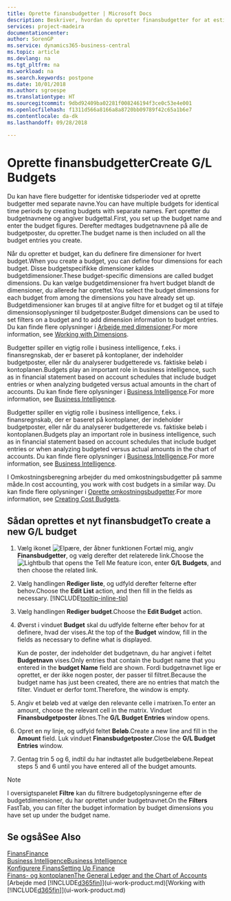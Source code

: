 ```yaml
---
title: Oprette finansbudgetter | Microsoft Docs
description: Beskriver, hvordan du opretter finansbudgetter for at estimere forskellige finansielle aktiviteter og tildele dimensioner i forbindelse med business intelligence.
services: project-madeira
documentationcenter: 
author: SorenGP
ms.service: dynamics365-business-central
ms.topic: article
ms.devlang: na
ms.tgt_pltfrm: na
ms.workload: na
ms.search.keywords: postpone
ms.date: 10/01/2018
ms.author: sgroespe
ms.translationtype: HT
ms.sourcegitcommit: 9dbd92409ba02281f008246194f3ce0c53e4e001
ms.openlocfilehash: f1311d566a8166a8a8720bb09789f42c65a1b6e7
ms.contentlocale: da-dk
ms.lasthandoff: 09/28/2018

---
```

# <a name="create-gl-budgets"></a><span data-ttu-id="c537d-103">Oprette finansbudgetter</span><span class="sxs-lookup"><span data-stu-id="c537d-103">Create G/L Budgets</span></span>
<span data-ttu-id="c537d-104">Du kan have flere budgetter for identiske tidsperioder ved at oprette budgetter med separate navne.</span><span class="sxs-lookup"><span data-stu-id="c537d-104">You can have multiple budgets for identical time periods by creating budgets with separate names.</span></span> <span data-ttu-id="c537d-105">Ført opretter du budgetnavnene og angiver budgettal.</span><span class="sxs-lookup"><span data-stu-id="c537d-105">First, you set up the budget name and enter the budget figures.</span></span> <span data-ttu-id="c537d-106">Derefter medtages budgetnavnene på alle de budgetposter, du opretter.</span><span class="sxs-lookup"><span data-stu-id="c537d-106">The budget name is then included on all the budget entries you create.</span></span>  

 <span data-ttu-id="c537d-107">Når du opretter et budget, kan du definere fire dimensioner for hvert budget.</span><span class="sxs-lookup"><span data-stu-id="c537d-107">When you create a budget, you can define four dimensions for each budget.</span></span> <span data-ttu-id="c537d-108">Disse budgetspecifikke dimensioner kaldes budgetdimensioner.</span><span class="sxs-lookup"><span data-stu-id="c537d-108">These budget-specific dimensions are called budget dimensions.</span></span> <span data-ttu-id="c537d-109">Du kan vælge budgetdimensioner fra hvert budget blandt de dimensioner, du allerede har oprettet.</span><span class="sxs-lookup"><span data-stu-id="c537d-109">You select the budget dimensions for each budget from among the dimensions you have already set up.</span></span> <span data-ttu-id="c537d-110">Budgetdimensioner kan bruges til at angive filtre for et budget og til at tilføje dimensionsoplysninger til budgetposter.</span><span class="sxs-lookup"><span data-stu-id="c537d-110">Budget dimensions can be used to set filters on a budget and to add dimension information to budget entries.</span></span> <span data-ttu-id="c537d-111">Du kan finde flere oplysninger i [Arbejde med dimensioner](finance-dimensions.md).</span><span class="sxs-lookup"><span data-stu-id="c537d-111">For more information, see [Working with Dimensions](finance-dimensions.md).</span></span>

 <span data-ttu-id="c537d-112">Budgetter spiller en vigtig rolle i business intelligence, f.eks. i finansregnskab, der er baseret på kontoplaner, der indeholder budgetposter, eller når du analyserer budgetterede vs. faktiske beløb i kontoplanen.</span><span class="sxs-lookup"><span data-stu-id="c537d-112">Budgets play an important role in business intelligence, such as in financial statement based on account schedules that include budget entries or when analyzing budgeted versus actual amounts in the chart of accounts.</span></span> <span data-ttu-id="c537d-113">Du kan finde flere oplysninger i [Business Intelligence](bi.md).</span><span class="sxs-lookup"><span data-stu-id="c537d-113">For more information, see [Business Intelligence](bi.md).</span></span>

 <span data-ttu-id="c537d-114">Budgetter spiller en vigtig rolle i business intelligence, f.eks. i finansregnskab, der er baseret på kontoplaner, der indeholder budgetposter, eller når du analyserer budgetterede vs. faktiske beløb i kontoplanen.</span><span class="sxs-lookup"><span data-stu-id="c537d-114">Budgets play an important role in business intelligence, such as in financial statement based on account schedules that include budget entries or when analyzing budgeted versus actual amounts in the chart of accounts.</span></span> <span data-ttu-id="c537d-115">Du kan finde flere oplysninger i [Business Intelligence](bi.md).</span><span class="sxs-lookup"><span data-stu-id="c537d-115">For more information, see [Business Intelligence](bi.md).</span></span>

<span data-ttu-id="c537d-116">I Omkostningsberegning arbejder du med omkostningsbudgetter på samme måde.</span><span class="sxs-lookup"><span data-stu-id="c537d-116">In cost accounting, you work with cost budgets in a similar way.</span></span> <span data-ttu-id="c537d-117">Du kan finde flere oplysninger i [Oprette omkostningsbudgetter](finance-create-cost-budgets.md).</span><span class="sxs-lookup"><span data-stu-id="c537d-117">For more information, see [Creating Cost Budgets](finance-create-cost-budgets.md).</span></span>    

## <a name="to-create-a-new-gl-budget"></a><span data-ttu-id="c537d-118">Sådan oprettes et nyt finansbudget</span><span class="sxs-lookup"><span data-stu-id="c537d-118">To create a new G/L budget</span></span>  
1. <span data-ttu-id="c537d-119">Vælg ikonet ![Elpære, der åbner funktionen Fortæl mig](media/ui-search/search_small.png "Fortæl mig, hvad du vil foretage dig"), angiv **Finansbudgetter**, og vælg derefter det relaterede link.</span><span class="sxs-lookup"><span data-stu-id="c537d-119">Choose the ![Lightbulb that opens the Tell Me feature](media/ui-search/search_small.png "Tell me what you want to do") icon, enter **G/L Budgets**, and then choose the related link.</span></span>  
2. <span data-ttu-id="c537d-120">Vælg handlingen **Rediger liste**, og udfyld derefter felterne efter behov.</span><span class="sxs-lookup"><span data-stu-id="c537d-120">Choose the **Edit List** action, and then fill in the fields as necessary.</span></span> [!INCLUDE[tooltip-inline-tip](includes/tooltip-inline-tip_md.md)]  
3. <span data-ttu-id="c537d-121">Vælg handlingen **Rediger budget**.</span><span class="sxs-lookup"><span data-stu-id="c537d-121">Choose the **Edit Budget** action.</span></span>
4. <span data-ttu-id="c537d-122">Øverst i vinduet **Budget** skal du udfylde felterne efter behov for at definere, hvad der vises.</span><span class="sxs-lookup"><span data-stu-id="c537d-122">At the top of the **Budget** window, fill in the fields as necessary to define what is displayed.</span></span>  

    <span data-ttu-id="c537d-123">Kun de poster, der indeholder det budgetnavn, du har angivet i feltet **Budgetnavn** vises.</span><span class="sxs-lookup"><span data-stu-id="c537d-123">Only entries that contain the budget name that you entered in the **budget Name** field are shown.</span></span> <span data-ttu-id="c537d-124">Fordi budgetnavnet lige er oprettet, er der ikke nogen poster, der passer til filtret.</span><span class="sxs-lookup"><span data-stu-id="c537d-124">Because the budget name has just been created, there are no entries that match the filter.</span></span> <span data-ttu-id="c537d-125">Vinduet er derfor tomt.</span><span class="sxs-lookup"><span data-stu-id="c537d-125">Therefore, the window is empty.</span></span>  
5. <span data-ttu-id="c537d-126">Angiv et beløb ved at vælge den relevante celle i matrixen.</span><span class="sxs-lookup"><span data-stu-id="c537d-126">To enter an amount, choose the relevant cell in the matrix.</span></span> <span data-ttu-id="c537d-127">Vinduet **Finansbudgetposter** åbnes.</span><span class="sxs-lookup"><span data-stu-id="c537d-127">The **G/L Budget Entries** window opens.</span></span>  
6. <span data-ttu-id="c537d-128">Opret en ny linje, og udfyld feltet **Beløb**.</span><span class="sxs-lookup"><span data-stu-id="c537d-128">Create a new line and fill in the **Amount** field.</span></span> <span data-ttu-id="c537d-129">Luk vinduet **Finansbudgetposter**.</span><span class="sxs-lookup"><span data-stu-id="c537d-129">Close the **G/L Budget Entries** window.</span></span>  
7. <span data-ttu-id="c537d-130">Gentag trin 5 og 6, indtil du har indtastet alle budgetbeløbene.</span><span class="sxs-lookup"><span data-stu-id="c537d-130">Repeat steps 5 and 6 until you have entered all of the budget amounts.</span></span>  

> [!NOTE]  
>  <span data-ttu-id="c537d-131">I oversigtspanelet **Filtre** kan du filtrere budgetoplysningerne efter de budgetdimensioner, du har oprettet under budgetnavnet.</span><span class="sxs-lookup"><span data-stu-id="c537d-131">On the **Filters** FastTab, you can filter the budget information by budget dimensions you have set up under the budget name.</span></span>   

## <a name="see-also"></a><span data-ttu-id="c537d-132">Se også</span><span class="sxs-lookup"><span data-stu-id="c537d-132">See Also</span></span>
[<span data-ttu-id="c537d-133">Finans</span><span class="sxs-lookup"><span data-stu-id="c537d-133">Finance</span></span>](finance.md)  
[<span data-ttu-id="c537d-134">Business Intelligence</span><span class="sxs-lookup"><span data-stu-id="c537d-134">Business Intelligence</span></span>](bi.md)  
[<span data-ttu-id="c537d-135">Konfigurere Finans</span><span class="sxs-lookup"><span data-stu-id="c537d-135">Setting Up Finance</span></span>](finance-setup-finance.md)  
[<span data-ttu-id="c537d-136">Finans- og kontoplanen</span><span class="sxs-lookup"><span data-stu-id="c537d-136">The General Ledger and the Chart of Accounts</span></span>](finance-general-ledger.md)  
<span data-ttu-id="c537d-137">[Arbejde med [!INCLUDE[d365fin](includes/d365fin_md.md)]](ui-work-product.md)</span><span class="sxs-lookup"><span data-stu-id="c537d-137">[Working with [!INCLUDE[d365fin](includes/d365fin_md.md)]](ui-work-product.md)</span></span>  

